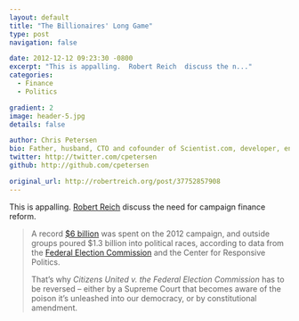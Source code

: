 ```yaml
---
layout: default
title: "The Billionaires' Long Game"
type: post
navigation: false

date: 2012-12-12 09:23:30 -0800
excerpt: "This is appalling.  Robert Reich  discuss the n..."
categories:
  - Finance
  - Politics

gradient: 2
image: header-5.jpg
details: false

author: Chris Petersen
bio: Father, husband, CTO and cofounder of Scientist.com, developer, entrepreneur and technologist.
twitter: http://twitter.com/cpetersen
github: http://github.com/cpetersen

original_url: http://robertreich.org/post/37752857908
---
```



This is appalling.  [Robert Reich](https://twitter.com/RBReich)  discuss the need for campaign finance reform.

 > 
 > 
 > A record [$6 billion](http://www.opensecrets.org/news/2012/08/2012-election-will-be-costliest-yet.html) was spent on the 2012 campaign, and outside groups poured $1.3 billion into political races, according to data from the [Federal Election Commission](http://topics.bloomberg.com/federal-election-commission/) and the Center for Responsive Politics.
 > 
 > That’s why *Citizens United v. the Federal Election Commission* has to be reversed – either by a Supreme Court that becomes aware of the poison it’s unleashed into our democracy, or by constitutional amendment.
 > 
 > 
